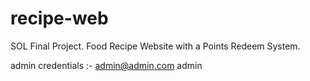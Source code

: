 # recipe-web
SOL Final Project. Food Recipe Website with a Points Redeem System.

admin credentials :-  admin@admin.com 
                      admin
